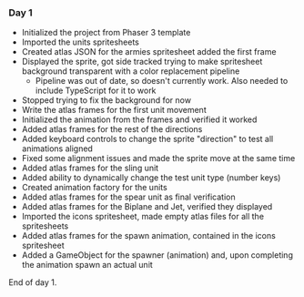 ### Day 1
* Initialized the project from Phaser 3 template
* Imported the units spritesheets
* Created atlas JSON for the armies spritesheet added the first frame
* Displayed the sprite, got side tracked trying to make spritesheet background transparent with a color replacement pipeline
  * Pipeline was out of date, so doesn't currently work. Also needed to include TypeScript for it to work
* Stopped trying to fix the background for now
* Write the atlas frames for the first unit movement
* Initialized the animation from the frames and verified it worked
* Added atlas frames for the rest of the directions
* Added keyboard controls to change the sprite "direction" to test all animations aligned
* Fixed some alignment issues and made the sprite move at the same time
* Added atlas frames for the sling unit
* Added ability to dynamically change the test unit type (number keys)
* Created animation factory for the units
* Added atlas frames for the spear unit as final verification
* Added atlas frames for the Biplane and Jet, verified they displayed
* Imported the icons spritesheet, made empty atlas files for all the spritesheets
* Added atlas frames for the spawn animation, contained in the icons spritesheet
* Added a GameObject for the spawner (animation) and, upon completing the animation spawn an actual unit

End of day 1.
